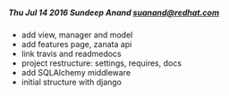##### Thu Jul 14 2016 Sundeep Anand <suanand@redhat.com>
* add view, manager and model
* add features page, zanata api
* link travis and readmedocs
* project restructure: settings, requires, docs
* add SQLAlchemy middleware
* initial structure with django
